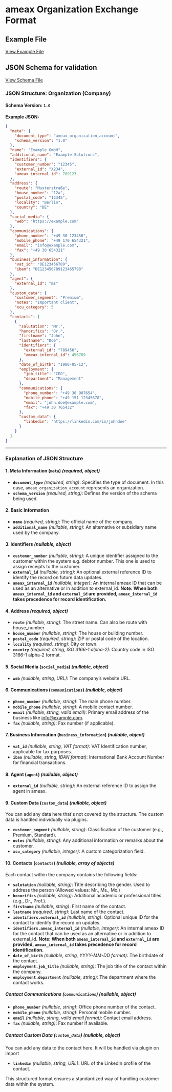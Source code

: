 # ameax Organization Exchange Format

## Example File
[View Example File](../examples/ameax_organization.json)

## JSON Schema for validation
[View Schema File](../schemas/ameax_organization_account.v1-0.schema.json)

### **JSON Structure: Organization (Company)**

#### **Schema Version:** `1.0`

**Example JSON:**

```json
{
  "meta": {
    "document_type": "ameax_organization_account",
    "schema_version": "1.0"
  },
  "name": "Example GmbH",
  "additional_name": "Example Solutions",
  "identifiers": {
    "customer_number": "12345",
    "external_id": "X234",
    "ameax_internal_id": 789123
  },
  "address": {
    "route": "Musterstraße",
    "house_number": "12a",
    "postal_code": "12345",
    "locality": "Berlin",
    "country": "DE"
  },
  "social_media": {
    "web": "https://example.com"
  },
  "communications": {
    "phone_number": "+49 30 123456",
    "mobile_phone": "+49 170 654321",
    "email": "info@example.com",
    "fax": "+49 30 654321"
  },
  "business_information": {
    "vat_id": "DE123456789",
    "iban": "DE123456789123465798"
  },
  "agent": {
    "external_id": "ms"
  },
  "custom_data": {
    "customer_segment": "Premium",
    "notes": "Important client",
    "xcu_category": 5
  },
  "contacts": [
    {
      "salutation": "Mr.",
      "honorifics": "Dr.",
      "firstname": "John",
      "lastname": "Doe",
      "identifiers": {
        "external_id": "789456",
        "ameax_internal_id": 456789
      },
      "date_of_birth": "1980-05-12",
      "employment": {
        "job_title": "CEO",
        "department": "Management"
      },
      "communications": {
        "phone_number": "+49 30 987654",
        "mobile_phone": "+49 151 12345678",
        "email": "john.doe@example.com",
        "fax": "+49 30 765432"
      },
      "custom_data": {
        "linkedin": "https://linkedin.com/in/johndoe"
      }
    }
  ]
}
```

---

### **Explanation of JSON Structure**

#### **1. Meta Information (`meta`)** *(required, object)*

- **`document_type`** *(required, string)*: Specifies the type of document. In this case, `ameax_organization_account` represents an organization.
- **`schema_version`** *(required, string)*: Defines the version of the schema being used.

#### **2. Basic Information**

- **`name`** *(required, string)*: The official name of the company.
- **`additional_name`** *(nullable, string)*: An alternative or subsidiary name used by the company.

#### **3. Identifiers** *(nullable, object)*
- **`customer_number`** *(nullable, string)*: A unique identifier assigned to the customer within the system e.g. debtor number. This one is used to assign receipts to the customer.
- **`external_id`** *(nullable, string)*: An optional external reference ID to identify the record on future data updates.
- **`ameax_internal_id`** *(nullable, integer)*: An internal ameax ID that can be used as an alternative or in addition to external_id. **Note: When both `ameax_internal_id` and `external_id` are provided, `ameax_internal_id` takes precedence for record identification.**

#### **4. Address** *(required, object)*

- **`route`** *(nullable, string)*: The street name. Can also be route with house_number
- **`house_number`** *(nullable, string)*: The house or building number.
- **`postal_code`** *(required, string)*: ZIP or postal code of the location.
- **`locality`** *(required, string)*: City or town.
- **`country`** *(required, string, ISO 3166-1 alpha-2)*: Country code in ISO 3166-1 alpha-2 format.

#### **5. Social Media (`social_media`)** *(nullable, object)*

- **`web`** *(nullable, string, URL)*: The company’s website URL.

#### **6. Communications (`communications`)** *(nullable, object)*

- **`phone_number`** *(nullable, string)*: The main phone number.
- **`mobile_phone`** *(nullable, string)*: A mobile contact number.
- **`email`** *(nullable, string, valid email)*: Primary email address of the business like info@example.com.
- **`fax`** *(nullable, string)*: Fax number (if applicable).

#### **7. Business Information (`business_information`)** *(nullable, object)*

- **`vat_id`** *(nullable, string, VAT format)*: VAT Identification number, applicable for tax purposes.
- **`iban`** *(nullable, string, IBAN format)*: International Bank Account Number for financial transactions.

#### **8. Agent (`agent`)** *(nullable, object)*
- **`external_id`** *(nullable, string)*: An external reference ID to assign the agent in ameax.

#### **9. Custom Data (`custom_data`)** *(nullable, object)*

You can add any data here that's not covered by the structure. The custom data is handled individually via plugins.

- **`customer_segment`** *(nullable, string)*: Classification of the customer (e.g., Premium, Standard).
- **`notes`** *(nullable, string)*: Any additional information or remarks about the customer.
- **`xcu_category`** *(nullable, integer)*: A custom categorization field.

#### **10. Contacts (`contacts`)** *(nullable, array of objects)*

Each contact within the company contains the following fields:

- **`salutation`** *(nullable, string)*: Title describing the gender. Used to address the person (Allowed values: Mr., Ms., Mx.)
- **`honorifics`** *(nullable, string)*: Additional academic or professional titles (e.g., Dr., Prof.).
- **`firstname`** *(nullable, string)*: First name of the contact.
- **`lastname`** *(required, string)*: Last name of the contact.
- **`identifiers.external_id`** *(nullable, string)*: Optional unique ID for the contact to identify the record on updates.
- **`identifiers.ameax_internal_id`** *(nullable, integer)*: An internal ameax ID for the contact that can be used as an alternative or in addition to external_id. **Note: When both `ameax_internal_id` and `external_id` are provided, `ameax_internal_id` takes precedence for record identification.**
- **`date_of_birth`** *(nullable, string, YYYY-MM-DD format)*: The birthdate of the contact.
- **`employment.job_title`** *(nullable, string)*: The job title of the contact within the company.
- **`employment.department`** *(nullable, string)*: The department where the contact works.

##### **Contact Communications (`communications`)** *(nullable, object)*

- **`phone_number`** *(nullable, string)*: Office phone number of the contact.
- **`mobile_phone`** *(nullable, string)*: Personal mobile number.
- **`email`** *(nullable, string, valid email format)*: Contact email address.
- **`fax`** *(nullable, string)*: Fax number if available.

##### **Contact Custom Data (`custom_data`)** *(nullable, object)*

You can add any data to the contact here. It will be handled via plugin on import

- **`linkedin`** *(nullable, string, URL)*: URL of the LinkedIn profile of the contact.


This structured format ensures a standardized way of handling customer data within the system.

